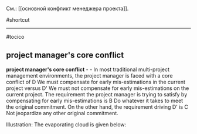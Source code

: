 См.: [[основной конфликт менеджера проекта]].

#shortcut




<hr/>

#tocico

## project manager's core conflict

<b>project manager's core conflict</b> -  - In most traditional multi-project management environments, the project manager is faced with a core conflict of D We must compensate for early mis-estimations in the current project versus D' We must not compensate for early mis-estimations on the current project. The requirement the project manager is trying to satisfy by compensating for early mis-estimations is B Do whatever it takes to meet the original commitment.  On the other hand, the requirement driving D' is C Not jeopardize any other original commitment.



Illustration:  The evaporating cloud is given below: 
 



